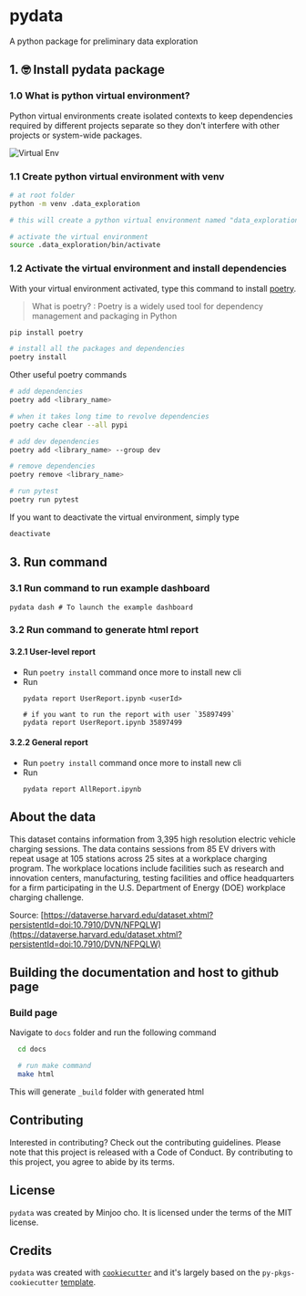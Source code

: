 # pydata

A python package for preliminary data exploration

## 1. 🤓 Install pydata package

### 1.0 What is python virtual environment?

Python virtual environments create isolated contexts to keep dependencies required by different projects separate so they don't interfere with other projects or system-wide packages.

![Virtual Env](https://www.dataquest.io/wp-content/uploads/2022/01/python-virtual-envs1-1024x576.webp)

### 1.1 Create python virtual environment with venv

```bash
# at root folder
python -m venv .data_exploration

# this will create a python virtual environment named "data_exploration"

# activate the virtual environment
source .data_exploration/bin/activate
```

### 1.2 Activate the virtual environment and install dependencies

With your virtual environment activated, type this command to install [poetry](https://python-poetry.org/).
> What is poetry? 
: Poetry is a widely used tool for dependency management and packaging in Python


```bash
pip install poetry

# install all the packages and dependencies
poetry install 
```

Other useful poetry commands
```bash
# add dependencies
poetry add <library_name>

# when it takes long time to revolve dependencies
poetry cache clear --all pypi

# add dev dependencies
poetry add <library_name> --group dev

# remove dependencies
poetry remove <library_name>

# run pytest
poetry run pytest
```

If you want to deactivate the virtual environment, simply type

```bash
deactivate
```
## 3. Run command

### 3.1 Run command to run example dashboard
```
pydata dash # To launch the example dashboard
```
### 3.2 Run command to generate html report

#### 3.2.1 User-level report
- Run `poetry install` command once more to install new cli
- Run 
  ```
  pydata report UserReport.ipynb <userId>

  # if you want to run the report with user `35897499` 
  pydata report UserReport.ipynb 35897499
	```
#### 3.2.2 General report
- Run `poetry install` command once more to install new cli
- Run 
  ```
  pydata report AllReport.ipynb
  ```

## About the data

This dataset contains information from 3,395 high resolution electric vehicle charging sessions. The data contains sessions from 85 EV drivers with repeat usage at 105 stations across 25 sites at a workplace charging program. The workplace locations include facilities such as research and innovation centers, manufacturing, testing facilities and office headquarters for a firm participating in the U.S. Department of Energy (DOE) workplace charging challenge.

Source: [https://dataverse.harvard.edu/dataset.xhtml?persistentId=doi:10.7910/DVN/NFPQLW](https://dataverse.harvard.edu/dataset.xhtml?persistentId=doi:10.7910/DVN/NFPQLW)

## Building the documentation and host to github page

### Build page
Navigate to `docs` folder and run the following command
  ```bash
    cd docs

    # run make command
    make html
  ```

  This will generate `_build` folder with generated html

  
## Contributing

Interested in contributing? Check out the contributing guidelines. Please note that this project is released with a Code of Conduct. By contributing to this project, you agree to abide by its terms.

## License

`pydata` was created by Minjoo cho. It is licensed under the terms of the MIT license.

## Credits

`pydata` was created with [`cookiecutter`](https://cookiecutter.readthedocs.io/en/latest/) and it's largely based on the `py-pkgs-cookiecutter` [template](https://github.com/py-pkgs/py-pkgs-cookiecutter).
